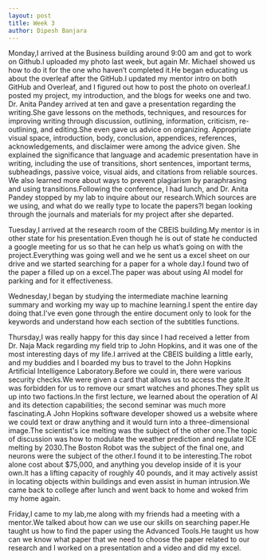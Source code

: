 ```yaml
---
layout: post
title: Week 3
author: Dipesh Banjara
---
```




Monday,I arrived at the Business building around 9:00 am and got to work on Github.I uploaded my photo last week, but again Mr. Michael showed us how to do it for the one who haven’t completed it.He began educating us about the overleaf after the GitHub.I updated my mentor intro on both GitHub and Overleaf, and I figured out how to post the photo on overleaf.I posted my project, my introduction, and the blogs for weeks one and two. Dr. Anita Pandey arrived at ten and gave a presentation regarding the writing.She gave lessons on the methods, techniques, and resources for improving writing through discussion, outlining, information, criticism, re-outlining, and editing.She even gave us advice on organizing. Appropriate visual space, introduction, body, conclusion, appendices, references, acknowledgements, and disclaimer were among the advice given. She explained the significance that language and academic presentation have in writing, including the use of transitions, short sentences, important terms, subheadings, passive voice, visual aids, and citations from reliable sources. We also learned more about ways to prevent plagiarism by paraphrasing and using transitions.Following the conference, I had lunch, and Dr. Anita Pandey stopped by my lab to inquire about our research.Which sources are we using, and what do we really type to locate the papers?I began looking through the journals and materials for my project after she departed.

Tuesday,I arrived at the research room of the CBEIS building.My mentor is in other state for his presentation.Even though he is out of state he conducted a google meeting for us so that he can help us what’s going on with the project.Everything was going well and we he sent us a excel sheet on our drive and we started searching for a paper for a whole day.I found two of the paper a filled up on a excel.The paper was about using AI model for parking and for it effectiveness.

Wednesday,I began by studying the intermediate machine learning summary and working my way up to machine learning.I spent the entire day doing that.I've even gone through the entire document only to look for the keywords and understand how each section of the subtitles functions.

Thursday,I was really happy for this day since I had received a letter from Dr. Naja Mack regarding my field trip to John Hopkins, and it was one of the most interesting days of my life.I arrived at the CBEIS building a little early, and my buddies and I boarded my bus to travel to the John Hopkins Artificial Intelligence Laboratory.Before we could in, there were various security checks.We were given a card that allows us to access the gate.It was forbidden for us to remove our smart watches and phones.They split us up into two factions.In the first lecture, we learned about the operation of AI and its detection capabilities; the second seminar was much more fascinating.A John Hopkins software developer showed us a website where we could text or draw anything and it would turn into a three-dimensional image.The scientist's ice melting was the subject of the other one.The topic of discussion was how to modulate the weather prediction and regulate ICE melting by 2030.The Boston Robot was the subject of the final one, and neurons were the subject of the other.I found it to be interesting.The robot alone cost about $75,000, and anything you develop inside of it is your own.It has a lifting capacity of roughly 40 pounds, and it may actively assist in locating objects within buildings and even assist in human intrusion.We came back to college after lunch and went back to home and woked frim my home again.

Friday,I came to my lab,me along with my friends had a meeting with a mentor.We talked about how can we use our skills on searching paper.He taught us how to find the paper using the Advanced Tools.He taught us how can we know what paper that we need to choose the paper related to our research and I worked on a presentation and a video and did my excel.


